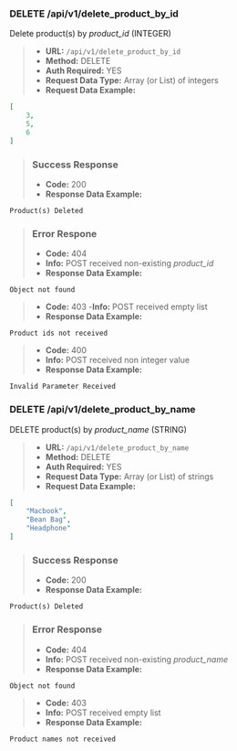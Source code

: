 ### DELETE /api/v1/delete_product_by_id  

Delete product(s) by *product_id* (INTEGER)

> - **URL:** `/api/v1/delete_product_by_id`
> - **Method:** DELETE
> - **Auth Required:** YES
> - **Request Data Type:** Array (or List) of integers
> - **Request Data Example:**
```json
[
    3,
    5,
    6
]
```
> ### Success Response
> - **Code:** 200
> - **Response Data Example:** 
```
Product(s) Deleted
```
> ### Error Respone
> - **Code:** 404
> - **Info:** POST received non-existing *product_id*
> - **Response Data Example:**
```
Object not found
```
> - **Code:** 403
>  -**Info:** POST received empty list
> - **Response Data Example:**
```
Product ids not received
```
> - **Code:** 400
> - **Info:** POST received non integer value  
> - **Response Data Example:**
```
Invalid Parameter Received
```

### DELETE /api/v1/delete_product_by_name  

DELETE product(s) by *product_name* (STRING)

> - **URL:** `/api/v1/delete_product_by_name`
>- **Method:** DELETE
> - **Auth Required:** YES
> - **Request Data Type:** Array (or List) of strings
> - **Request Data Example:**
```json
[
    "Macbook",
    "Bean Bag",
    "Headphone"
]
```
> ### Success Response
> - **Code:** 200
> - **Response Data Example:** 
```
Product(s) Deleted
```
> ### Error Response
> - **Code:** 404
> - **Info:** POST received non-existing *product_name*
> - **Response Data Example:**
```
Object not found
```
> - **Code:** 403
> - **Info:** POST received empty list
> - **Response Data Example:**
```
Product names not received
```




